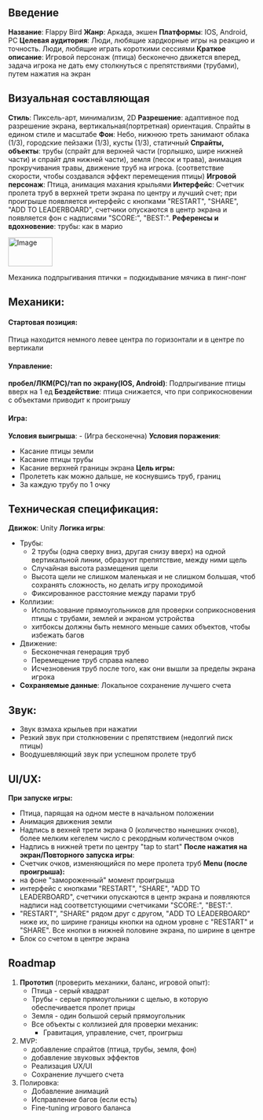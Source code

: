 ## Введение
**Название**: Flappy Bird
**Жанр**: Аркада, экшен
**Платформы**: IOS, Android, PC
**Целевая аудитория**: Люди, любящие хардкорные игры на реакцию и точность. Люди, любящие играть короткими сессиями
**Краткое описание**: Игровой персонаж (птица) бесконечно движется вперед, задача игрока не дать ему столкнуться с препятствиями (трубами), путем нажатия на экран
## Визуальная составляющая
**Стиль**: Пиксель-арт, минимализм, 2D
**Разрешение**: адаптивное под разрешение экрана, вертикальная(портретная) ориентация. Спрайты в едином стиле и масштабе
**Фон**: Небо, нижнюю треть занимают облака (1/3), городские пейзажи (1/3), кусты (1/3), статичный
**Спрайты, объекты**: трубы (спрайт для верхней части (горлышко, шире нижней части) и спрайт для нижней части), земля (песок и трава), анимация прокручивания травы, движение труб на игрока. (соответствие скорости, чтобы создавался эффект перемещения птицы)
**Игровой персонаж**: Птица, анимация махания крыльями
**Интерфейс**: Счетчик пролета труб в верхней трети экрана по центру и лучший счет;
при проигрыше появляется интерфейс с кнопками "RESTART", "SHARE", "ADD TO LEADERBOARD", счетчики опускаются в центр экрана и появляется фон с надписями "SCORE:", "BEST:".
**Референсы и вдохновение**: 
трубы: как в марио

<img width="90" height="59" alt="Image" src="https://e7.pngegg.com/pngimages/242/386/png-clipart-super-mario-bros-3-super-mario-world-mario-bros-angle-text.png" />

Механика подпрыгивания птички = подкидывание мячика в пинг-понг
## Механики: 
#### Стартовая позиция:
Птица находится немного левее центра по горизонтали и в центре по вертикали
#### **Управление**: 
**пробел/ЛКМ(PC)/тап по экрану(IOS, Android)**: Подпрыгивание птицы вверх на 1 ед
**Бездействие**: птица снижается, что при соприкосновении с объектами приводит к проигрышу
#### **Игра:** 
**Условия выигрыша**: - (Игра бесконечна)
**Условия поражения**: 
- Касание птицы земли 
- Касание птицы трубы
- Касание верхней границы экрана
**Цель игры:** 
- Пролететь как можно дальше, не коснувшись труб, границ
- За каждую трубу по 1 очку
## Техническая спецификация: 
**Движок**: Unity
**Логика игры**: 
- Трубы:
	-  2 трубы (одна сверху вниз, другая снизу вверх) на одной вертикальной линии, образуют препятствие, между ними щель
	- Случайная высота размещения щели 
	- Высота щели не слишком маленькая и не слишком большая, чтоб сохранять сложность, но делать игру проходимой
	- Фиксированное расстояние между парами труб
- Коллизии: 
	- Использование прямоугольников для проверки соприкосновения птицы с трубами, землей и экраном устройства
	- хитбоксы должны быть немного меньше самих объектов, чтобы избежать багов
- Движение:
	- Бесконечная генерация труб
	- Перемещение труб справа налево
	- Исчезновения труб после того, как они вышли за пределы экрана игрока
- **Сохраняемые данные**: Локальное сохранение лучшего счета
## Звук:
- Звук взмаха крыльев при нажатии
- Резкий звук при столкновении с препятствием (недолгий писк птицы) 
- Воодушевляющий звук при успешном пролете труб
## UI/UX:
**При запуске игры:**
- Птица, парящая на одном месте в начальном положении
- Анимация движения земли
- Надпись в вехней трети экрана 0 (количество нынешних очков), более мелким кегелем число с рекордным количеством очков
- Надпись в нижней трети по центру "tap to start" 
**После нажатия на экран/Повторного запуска игры**:
- Счетчик очков, изменяющийся по мере пролета труб
**Menu (после проигрыша):**
- на фоне "замороженный" момент проигрыша
- интерфейс с кнопками "RESTART", "SHARE", "ADD TO LEADERBOARD", счетчики опускаются в центр экрана и появляются надписи над соответстующими счетчиками "SCORE:", "BEST:".
- "RESTART", "SHARE" рядом друг с другом, "ADD TO LEADERBOARD" ниже их, по ширине границы кнопки на одном уровне с "RESTART" и "SHARE". Все кнопки в нижней половине экрана, по ширине в центре
- Блок со счетом в центре экрана 
## Roadmap
1. **Прототип** (проверить механики, баланс, игровой опыт):
	- Птица - серый квадрат
	- Трубы - серые прямоугольники с щелью, в которую обеспечивается пролет прицы
	- Земля - один большой серый прямоугольник
	- Все объекты с коллизией для проверки механик:
		- Гравитация, управление, счет, проигрыш
2. MVP:
	- добавление спрайтов (птица, трубы, земля, фон)
	- добавление звуковых эффектов
	- Реализация UX/UI
	- Сохранение лучшего счета
3. Полировка:
	- Добавление анимаций
	- Исправление багов (если есть)
	- Fine-tuning игрового баланса
